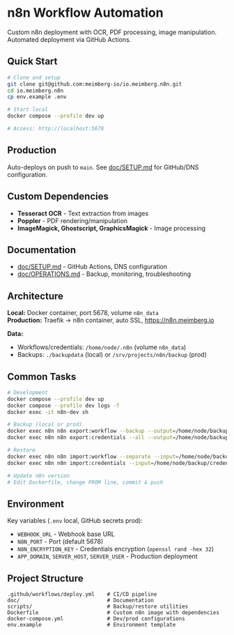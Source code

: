 # n8n Workflow Automation

Custom n8n deployment with OCR, PDF processing, image manipulation. Automated deployment via GitHub Actions.

## Quick Start

```bash
# Clone and setup
git clone git@github.com:meimberg-io/io.meimberg.n8n.git
cd io.meimberg.n8n
cp env.example .env

# Start local
docker compose --profile dev up

# Access: http://localhost:5678
```

## Production

Auto-deploys on push to `main`. See [doc/SETUP.md](doc/SETUP.md) for GitHub/DNS configuration.

## Custom Dependencies

- **Tesseract OCR** - Text extraction from images
- **Poppler** - PDF rendering/manipulation
- **ImageMagick, Ghostscript, GraphicsMagick** - Image processing

## Documentation

- [doc/SETUP.md](doc/SETUP.md) - GitHub Actions, DNS configuration
- [doc/OPERATIONS.md](doc/OPERATIONS.md) - Backup, monitoring, troubleshooting

## Architecture

**Local:** Docker container, port 5678, volume `n8n_data`  
**Production:** Traefik → n8n container, auto SSL, https://n8n.meimberg.io

**Data:**
- Workflows/credentials: `/home/node/.n8n` (volume `n8n_data`)
- Backups: `./backupdata` (local) or `/srv/projects/n8n/backup` (prod)

## Common Tasks

```bash
# Development
docker compose --profile dev up
docker compose --profile dev logs -f
docker exec -it n8n-dev sh

# Backup (local or prod)
docker exec n8n n8n export:workflow --backup --output=/home/node/backup/workflows/
docker exec n8n n8n export:credentials --all --output=/home/node/backup/credentials/credentials.json

# Restore
docker exec n8n n8n import:workflow --separate --input=/home/node/backup/workflows/
docker exec n8n n8n import:credentials --input=/home/node/backup/credentials/credentials.json

# Update n8n version
# Edit Dockerfile, change FROM line, commit & push
```

## Environment

Key variables (`.env` local, GitHub secrets prod):

- `WEBHOOK_URL` - Webhook base URL
- `N8N_PORT` - Port (default 5678)
- `N8N_ENCRYPTION_KEY` - Credentials encryption (`openssl rand -hex 32`)
- `APP_DOMAIN`, `SERVER_HOST`, `SERVER_USER` - Production deployment

## Project Structure

```
.github/workflows/deploy.yml    # CI/CD pipeline
doc/                            # Documentation
scripts/                        # Backup/restore utilities
Dockerfile                      # Custom n8n image with dependencies
docker-compose.yml              # Dev/prod configurations
env.example                     # Environment template
```
